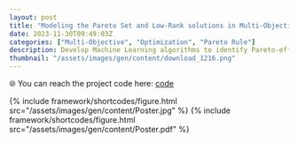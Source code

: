 ```yaml
---
layout: post
title: "Modeling the Pareto Set and Low-Rank solutions in Multi-Objective Optimization"
date: 2023-11-30T09:49:03Z
categories: ["Multi-Objective", "Optimization", "Pareto Rule"]
description: Develop Machine Learning algorithms to identify Pareto-efficient solutions in ZDT-1 datasets, aiming to establish rules for classifying Pareto sets in multi-objective optimization problems.
thumbnail: "/assets/images/gen/content/download_1216.png"
---
```

🌐 You can reach the project code here: [code](https://github.com/yenything/STT890_Capstone_Siemens)

{% include framework/shortcodes/figure.html src="/assets/images/gen/content/Poster.jpg" %}
{% include framework/shortcodes/figure.html src="/assets/images/gen/content/Poster.pdf" %}
